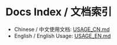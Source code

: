 # Docs Index / 文档索引

- Chinese / 中文使用文档: [USAGE_CN.md](./USAGE_CN.md)
- English / English Usage: [USAGE_EN.md](./USAGE_EN.md)
